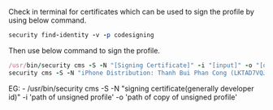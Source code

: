 Check in terminal for certificates which can be used to sign the profile by using below command.
```ruby
security find-identity -v -p codesigning
```
Then use below command to sign the profile.
```ruby
/usr/bin/security cms -S -N "[Signing Certificate]" -i "[input]" -o "[output]"
security cms -S -N "iPhone Distribution: Thanh Bui Phan Cong (LKTAD7VQJ4)" -i enroll.mobileconfig -o sign.mobileconfig
```
EG: - /usr/bin/security cms -S -N "signing certificate(generally developer id)" -i 'path of unsigned profile' -o 'path of copy of unsigned profile'

